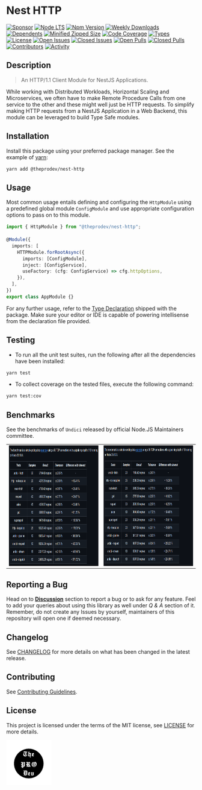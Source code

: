 <!-- markdownlint-configure-file { "MD033": false } -->

# Nest HTTP

[![Sponsor](https://img.shields.io/badge/sponsor-30363D?style=for-the-badge&logo=GitHub-Sponsors&logoColor=#white)](https://github.com/sponsors/0xTheProDev)
[![Node LTS](https://img.shields.io/node/v-lts/@theprodev/nest-http?style=for-the-badge)](https://nodejs.org)
[![Npm Version](https://img.shields.io/npm/v/@theprodev/nest-http?style=for-the-badge)](https://www.npmjs.com/package/@theprodev/nest-http)
[![Weekly Downloads](https://img.shields.io/npm/dw/@theprodev/nest-http?style=for-the-badge)](https://www.npmjs.com/package/@theprodev/nest-http)
[![Dependents](https://img.shields.io/librariesio/dependents/npm/@theprodev/nest-http?style=for-the-badge)](https://www.npmjs.com/package/@theprodev/nest-http)
[![Minified Zipped Size](https://img.shields.io/bundlephobia/minzip/@theprodev/nest-http?style=for-the-badge)](https://www.npmjs.com/package/@theprodev/nest-http)
[![Code Coverage](https://img.shields.io/codecov/c/github/0xtheprodev/js-utils?style=for-the-badge&token=Y2LTY0MA2U)](https://codecov.io/github/0xTheProDev/js-utils)
[![Types](https://img.shields.io/npm/types/@theprodev/nest-http?style=for-the-badge)](https://www.npmjs.com/package/@theprodev/nest-http)
[![License](https://img.shields.io/github/license/0xTheProDev/js-utils?style=for-the-badge&label=license)](https://github.com/0xTheProDev/js-utils/blob/main/LICENSE)
[![Open Issues](https://img.shields.io/github/issues-raw/0xTheProDev/js-utils?style=for-the-badge)](https://github.com/0xTheProDev/js-utils/issues)
[![Closed Issues](https://img.shields.io/github/issues-closed-raw/0xTheProDev/js-utils?style=for-the-badge)](https://github.com/0xTheProDev/js-utils/issues?q=is%3Aissue+is%3Aclosed)
[![Open Pulls](https://img.shields.io/github/issues-pr-raw/0xTheProDev/js-utils?style=for-the-badge)](https://github.com/0xTheProDev/js-utils/pulls)
[![Closed Pulls](https://img.shields.io/github/issues-pr-closed-raw/0xTheProDev/js-utils?style=for-the-badge)](https://github.com/0xTheProDev/js-utils/pulls?q=is%3Apr+is%3Aclosed)
[![Contributors](https://img.shields.io/github/contributors/0xTheProDev/js-utils?style=for-the-badge)](https://github.com/0xTheProDev/js-utils/graphs/contributors)
[![Activity](https://img.shields.io/github/last-commit/0xTheProDev/js-utils?style=for-the-badge&label=most%20recent%20activity)](https://github.com/0xTheProDev/js-utils/pulse)

## Description

> An HTTP/1.1 Client Module for NestJS Applications.

While working with Distributed Workloads, Horizontal Scaling and Microservices, we often have to make Remote Procedure Calls from one service to the other and these might well just be HTTP requests. To simplify making HTTP requests from a NestJS Application in a Web Backend, this module can be leveraged to build Type Safe modules.

## Installation

Install this package using your preferred package manager. See the example of [yarn](https://yarnpkg.com):

```sh
yarn add @theprodev/nest-http
```

## Usage

Most common usage entails defining and configuring the `HttpModule` using a predefined global module `ConfigModule` and use appropriate configuration options to pass on to this module.

```ts
import { HttpModule } from "@theprodev/nest-http";

@Module({
  imports: [
    HTTPModule.forRootAsync({
      imports: [ConfigModule],
      inject: [ConfigService],
      useFactory: (cfg: ConfigService) => cfg.httpOptions,
    }),
  ],
})
export class AppModule {}
```

For any further usage, refer to the [Type Declaration](https://www.typescriptlang.org/docs/handbook/declaration-files/introduction.html) shipped with the package. Make sure your editor or IDE is capable of powering intellisense from the declaration file provided.

## Testing

- To run all the unit test suites, run the following after all the dependencies have been installed:

```sh
yarn test
```

- To collect coverage on the tested files, execute the following command:

```sh
yarn test:cov
```

## Benchmarks

See the benchmarks of `Undici` released by official Node.JS Maintainers committee.

<table border=0>
  <tbody>
    <tr>
      <td>
        <a href="https://github.com/nodejs/undici?tab=readme-ov-file#benchmarks">
          <img src="../../.github/assets/Undici_Benchmark_GET.png" alt="Undici/GetData" height="320" width="480"/>
        </a>
      </td>
      <td>
        <a href="https://github.com/nodejs/undici?tab=readme-ov-file#benchmarks">
          <img src="../../.github/assets/Undici_Benchmark_SEND.png" alt="Undici/SendData" height="320" width="480"/>
        </a>
      </td>
    </tr>
  </tbody>
</table>

## Reporting a Bug

Head on to [**Discussion**](https://github.com/0xTheProDev/js-utils/discussions) section to report a bug or to ask for any feature. Feel to add your queries about using this library as well under _Q & A_ section of it. Remember, do not create any Issues by yourself, maintainers of this repository will open one if deemed necessary.

## Changelog

See [CHANGELOG](CHANGELOG.md) for more details on what has been changed in the latest release.

## Contributing

See [Contributing Guidelines](../../.github/CONTRIBUTING.md).

## License

This project is licensed under the terms of the MIT license, see [LICENSE](LICENSE) for more details.

<a href="https://github.com/0xTheProDev">
  <img src="../../.github/assets/the-pro-dev-original.png" alt="The Pro Dev" height="120" width="120"/>
</a>
